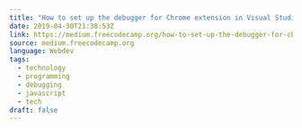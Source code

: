 ```yaml
---
title: "How to set up the debugger for Chrome extension in Visual Studio Code"
date: 2019-04-30T21:38:53Z
link: https://medium.freecodecamp.org/how-to-set-up-the-debugger-for-chrome-extension-in-visual-studio-code-c0b3e5937c01?source=rss----336d898217ee---4
source: medium.freecodecamp.org
language: Webdev
tags:
  - technology
  - programming
  - debugging
  - javascript
  - tech
draft: false
---
```


